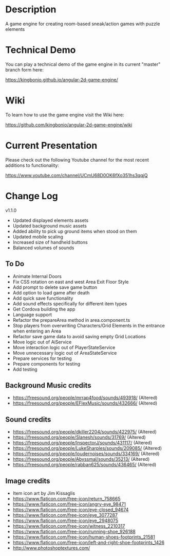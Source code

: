 # Description

A game engine for creating room-based sneak/action games with puzzle elements

# Technical Demo

You can play a technical demo of the game engine in its current "master" branch form here:

https://kingbonio.github.io/angular-2d-game-engine/


# Wiki

To learn how to use the game engine visit the Wiki here:

https://github.com/kingbonio/angular-2d-game-engine/wiki


# Current Presentation

Please check out the following Youtube channel for the most recent additions to functionality:

https://www.youtube.com/channel/UCmU68D0OK6fXo351hs3qqjQ


# Change Log

v1.1.0

* Updated displayed elements assets
* Updated background music assets
* Added ability to pick up ground items when stood on them
* Updated mobile scaling
* Increased size of handheld buttons
* Balanced volumes of sounds


## To Do

* Animate Internal Doors
* Fix CSS rotation on east and west Area Exit Floor Style
* Add prompt to delete save game button
* Add option to load game after death
* Add quick save functionality
* Add sound effects specifically for different item types
* Get Cordova building the app
* Language support
* Refactor the prepareArea method in area.component.ts
* Stop players from overwriting Characters/Grid Elements in the entrance when entering an Area
* Refactor save game data to avoid saving empty Grid Locations
* Move logic out of AiService
* Move interaction logic out of PlayerStateService
* Move unnecessary logic out of AreaStateService
* Prepare services for testing
* Prepare components for testing
* Add testing


## Background Music credits

* https://freesound.org/people/mrrap4food/sounds/493918/ (Altered)
* https://freesound.org/people/EFlexMusic/sounds/432666/ (Altered)


## Sound credits

* https://freesound.org/people/dkiller2204/sounds/422975/ (Altered)
* https://freesound.org/people/Slanesh/sounds/31769/ (Altered)
* https://freesound.org/people/InspectorJ/sounds/431117/ (Altered)
* https://freesound.org/people/LukeSharples/sounds/209085/ (Altered)
* https://freesound.org/people/loudernoises/sounds/334169/ (Altered)
* https://freesound.org/people/Abyssmal/sounds/35213/ (Altered)
* https://freesound.org/people/rabban625/sounds/436465/ (Altered)


## Image credits

* Item icon art by Jim Kissaglis
* https://www.flaticon.com/free-icon/return_758665
* https://www.flaticon.com/free-icon/angry-eye_98471
* https://www.flaticon.com/free-icon/eye-closed_94674
* https://www.flaticon.com/free-icon/eye_3077287
* https://www.flaticon.com/free-icon/eye_2948075
* https://www.flaticon.com/free-icon/witness_2210317
* https://www.flaticon.com/free-icon/running-shoe_926188
* https://www.flaticon.com/free-icon/human-shoes-footprints_21581
* https://www.flaticon.com/free-icon/left-and-right-shoe-footprints_1426
* http://www.photoshoptextures.com/
